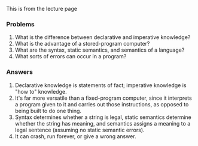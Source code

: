 This is from the lecture page

### Problems
1. What is the difference between declarative and imperative knowledge?
2. What is the advantage of a stored-program computer?
3. What are the syntax, static semantics, and semantics of a language?
4. What sorts of errors can occur in a program?


### Answers
1. Declarative knowledge is statements of fact; imperative knowledge is "how to" knowledge.
2. It's far more versatile than a fixed-program computer, since it interprets a program given to it and carries out those instructions, as opposed to being built to do one thing.
3. Syntax determines whether a string is legal, static semantics determine whether the string has meaning, and semantics assigns a meaning to a legal sentence (assuming no static semantic errors).
4. It can crash, run forever, or give a wrong answer.